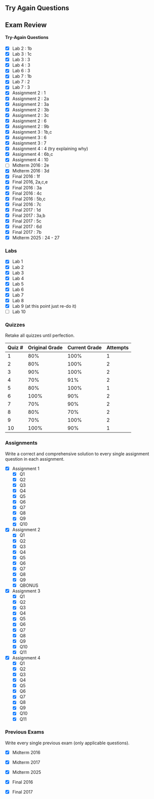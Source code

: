 ## Try Again Questions

## Exam Review
#### Try-Again Questions
- [x] Lab 2 : 1b
- [x] Lab 3 : 1c
- [x] Lab 3 : 3
- [x] Lab 4 : 3
- [x] Lab 6 : 3
- [x] Lab 7 : 1b
- [x] Lab 7 : 2
- [x] Lab 7 : 3
- [x] Assignment 2 : 1
- [x] Assignment 2 : 2a
- [x] Assignment 2 : 3a
- [x] Assignment 2 : 3b
- [x] Assignment 2 : 3c
- [x] Assignment 2 : 6
- [x] Assignment 2 : 9b
- [x] Assignment 3 : 1b,c
- [x] Assignment 3 : 6
- [x] Assignment 3 : 7
- [x] Assignment 4 : 4 (try explaining why)
- [x] Assignment 4 : 6b,c
- [x] Assignment 4 : 10
- [ ] Midterm 2016 : 2e
- [x] Midterm 2016 : 3d
- [x] Final 2016 : 1f
- [x] Final 2016, 2a,c,e
- [x] Final 2016 : 3a
- [x] Final 2016 : 4c
- [x] Final 2016 : 5b,c
- [x] Final 2016 : 7c
- [x] Final 2017 : 1d
- [x] Final 2017 : 3a,b
- [x] Final 2017 : 5c
- [x] Final 2017 : 6d
- [x] Final 2017 : 7b
- [x] Midterm 2025 : 24 - 27

### Labs
- [x] Lab 1
- [x] Lab 2
- [x] Lab 3
- [x] Lab 4
- [x] Lab 5
- [x] Lab 6
- [x] Lab 7
- [x] Lab 8
- [x] Lab 9 (at this point just re-do it)
- [ ] Lab 10
### Quizzes
Retake all quizzes until perfection.

| Quiz # | Original Grade | Current Grade | Attempts |
| ------ | -------------- | ------------- | -------- |
| 1      | 80%            | 100%          | 1        |
| 2      | 80%            | 100%          | 2        |
| 3      | 90%            | 100%          | 2        |
| 4      | 70%            | 91%           | 2        |
| 5      | 80%            | 100%          | 1        |
| 6      | 100%           | 90%           | 2        |
| 7      | 70%            | 90%           | 2        |
| 8      | 80%            | 70%           | 2        |
| 9      | 70%            | 100%          | 2        |
| 10     | 100%           | 90%           | 1        |

### Assignments
Write a correct and comprehensive solution to every single assignment question in each assignment.
- [x] Assignment 1
	- [x] Q1
	- [x] Q2
	- [x] Q3
	- [x] Q4
	- [x] Q5
	- [x] Q6
	- [x] Q7
	- [x] Q8
	- [x] Q9
	- [x] Q10
- [x] Assignment 2
	- [x] Q1
	- [x] Q2
	- [x] Q3
	- [x] Q4
	- [x] Q5
	- [x] Q6
	- [x] Q7
	- [x] Q8
	- [x] Q9
	- [x] QBONUS
- [x] Assignment 3
	- [x] Q1
	- [x] Q2
	- [x] Q3
	- [x] Q4
	- [x] Q5
	- [x] Q6
	- [x] Q7
	- [x] Q8
	- [x] Q9
	- [x] Q10
	- [x] Q11
- [x] Assignment 4
	- [x] Q1
	- [x] Q2
	- [x] Q3
	- [x] Q4
	- [x] Q5
	- [x] Q6
	- [x] Q7
	- [x] Q8
	- [x] Q9
	- [x] Q10
	- [x] Q11

### Previous Exams
Write every single previous exam (only applicable questions).
- [x] Midterm 2016
- [x] Midterm 2017
- [x] Midterm 2025
- [x] Final 2016
- [x] Final 2017

